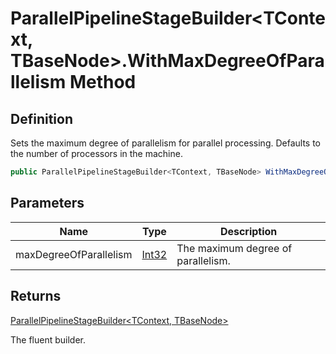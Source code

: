 # ParallelPipelineStageBuilder&lt;TContext, TBaseNode&gt;.WithMaxDegreeOfParallelism Method
## Definition

Sets the maximum degree of parallelism for parallel processing. Defaults to the number of processors in the machine.

```c#
public ParallelPipelineStageBuilder<TContext, TBaseNode> WithMaxDegreeOfParallelism(int maxDegreeOfParallelism);
```

## Parameters

| Name | Type | Description |
| ---- | ---- | ----------- |
| maxDegreeOfParallelism | [Int32](https://learn.microsoft.com/en-gb/dotnet/api/System.Int32) | The maximum degree of parallelism. |

## Returns

[ParallelPipelineStageBuilder&lt;TContext, TBaseNode&gt;](MrKWatkins.Ast.Processing.ParallelPipelineStageBuilder-2.md)

The fluent builder.
